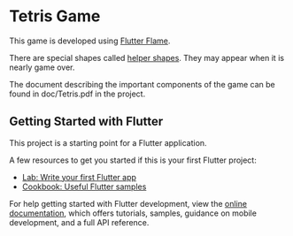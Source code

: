 # Tetris Game

This game is developed using [Flutter Flame](https://pub.dev/packages/flame).

There are special shapes called [helper shapes](https://docs.google.com/document/d/18r5Nv9yu102OWOPv_WCQAg6dFP5RFFA0E-1rsWZcVvk). They may appear when it is nearly game over.

The document describing the important components of the game can be found in doc/Tetris.pdf in the project.


## Getting Started with Flutter

This project is a starting point for a Flutter application.

A few resources to get you started if this is your first Flutter project:

- [Lab: Write your first Flutter app](https://docs.flutter.dev/get-started/codelab)
- [Cookbook: Useful Flutter samples](https://docs.flutter.dev/cookbook)

For help getting started with Flutter development, view the
[online documentation](https://docs.flutter.dev/), which offers tutorials,
samples, guidance on mobile development, and a full API reference.
